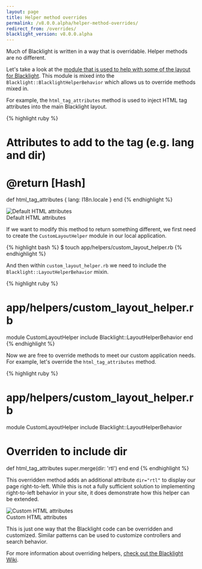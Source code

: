 ```yaml
---
layout: page
title: Helper method overrides
permalink: /v8.0.0.alpha/helper-method-overrides/
redirect_from: /overrides/
blacklight_version: v8.0.0.alpha
---
```


Much of Blacklight is written in a way that is overridable. Helper methods are no different.

Let's take a look at the [module that is used to help with some of the layout for Blacklight](https://github.com/projectblacklight/blacklight/blob/master/app/helpers/blacklight/layout_helper_behavior.rb). This  module is mixed into the `Blacklight::BlacklightHelperBehavior` which allows us to override methods mixed in.

For example, the `html_tag_attributes` method is used to inject HTML tag attributes into the main Blacklight layout.

{% highlight ruby %}
  ##
  # Attributes to add to the <html> tag (e.g. lang and dir)
  # @return [Hash]
  def html_tag_attributes
    { lang: I18n.locale }
  end
{% endhighlight %}

<div class='image-well'>
  <img src='/public/images/blacklight-7-html-attr-default.png' alt='Default HTML attributes' />
  <div class='caption'>Default HTML attributes</div>
</div>

If we want to modify this method to return something different, we first need to create the `CustomLayoutHelper` module in our local application.

{% highlight bash %}
$ touch app/helpers/custom_layout_helper.rb
{% endhighlight %}

And then within `custom_layout_helper.rb` we need to include the `Blacklight::LayoutHelperBehavior` mixin.

{% highlight ruby %}
# app/helpers/custom_layout_helper.rb
module CustomLayoutHelper
  include Blacklight::LayoutHelperBehavior
end
{% endhighlight %}

Now we are free to override methods to meet our custom application needs. For example, let's override the `html_tag_attributes` method.

{% highlight ruby %}
# app/helpers/custom_layout_helper.rb
module CustomLayoutHelper
  include Blacklight::LayoutHelperBehavior

  ##
  # Overriden to include dir
  def html_tag_attributes
    super.merge(dir: 'rtl')
  end
end
{% endhighlight %}

This overridden method adds an additional attribute `dir="rtl"` to display our page right-to-left. While this is not a fully sufficient solution to implementing right-to-left behavior in your site, it does demonstrate how this helper can be extended.

<div class='image-well'>
  <img src='/public/images/blacklight-7-html-attr-custom.png' alt='Custom HTML attributes' />
  <div class='caption'>Custom HTML attributes</div>
</div>

This is just one way that the Blacklight code can be overridden and customized. Similar patterns can be used to customize controllers and search behavior.

<div class="alert alert-primary">
  For more information about overriding helpers, <a href="https://github.com/projectblacklight/blacklight/wiki/Configuring-and-Customizing-Blacklight#custom-view-helpers">check out the Blacklight Wiki</a>.
</div>
